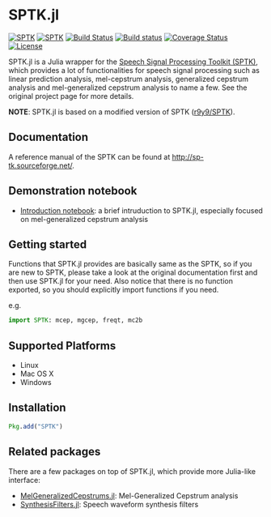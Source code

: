 # SPTK.jl

[![SPTK](http://pkg.julialang.org/badges/SPTK_0.3.svg)](http://pkg.julialang.org/?pkg=SPTK&ver=0.3)
[![SPTK](http://pkg.julialang.org/badges/SPTK_0.4.svg)](http://pkg.julialang.org/?pkg=SPTK&ver=0.4)
[![Build Status](https://travis-ci.org/r9y9/SPTK.jl.svg?branch=master)](https://travis-ci.org/r9y9/SPTK.jl)
[![Build status](https://ci.appveyor.com/api/projects/status/a1byruqq7l19puu3/branch/master?svg=true)](https://ci.appveyor.com/project/r9y9/sptk-jl/branch/master)
[![Coverage Status](https://coveralls.io/repos/r9y9/SPTK.jl/badge.svg)](https://coveralls.io/r/r9y9/SPTK.jl)
[![License](http://img.shields.io/badge/license-MIT-brightgreen.svg?style=flat)](LICENSE.md)

SPTK.jl is a Julia wrapper for the [Speech Signal Processing Toolkit (SPTK)](http://sp-tk.sourceforge.net/), which provides a lot of functionalities for speech signal processing such as linear prediction analysis, mel-cepstrum analysis, generalized cepstrum analysis and mel-generalized cepstrum analysis to name a few. See the original project page for more details.


**NOTE**: SPTK.jl is based on a modified version of SPTK ([r9y9/SPTK](https://github.com/r9y9/SPTK)).

## Documentation

A reference manual of the SPTK can be found at http://sp-tk.sourceforge.net/.

## Demonstration notebook

- [Introduction notebook](http://nbviewer.ipython.org/github/r9y9/SPTK.jl/blob/master/examples/Introduction%20to%20SPTK.jl.ipynb): a brief intruduction to SPTK.jl, especially focused on mel-generalized cepstrum analysis

## Getting started

Functions that SPTK.jl provides are basically same as the SPTK, so if you are new to SPTK, please take a look at the original documentation first and then use SPTK.jl for your need. Also notice that there is no function exported, so you should explicitly import functions if you need.

e.g.

```julia
import SPTK: mcep, mgcep, freqt, mc2b
```

## Supported Platforms

- Linux
- Mac OS X
- Windows

## Installation

```julia
Pkg.add("SPTK")
```

## Related packages

There are a few packages on top of SPTK.jl, which provide more Julia-like interface:

- [MelGeneralizedCepstrums.jl](https://github.com/r9y9/MelGeneralizedCepstrums.jl): Mel-Generalized Cepstrum analysis
- [SynthesisFilters.jl](https://github.com/r9y9/SynthesisFilters.jl): Speech waveform synthesis filters
